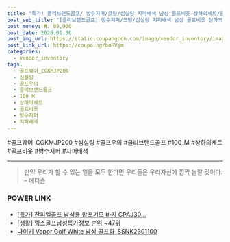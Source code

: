 ```yaml
--- 
title: "특가! 클리브랜드골프/ 방수지퍼/코팅/심실링 지퍼배색 남성 골프비옷 상하의세트/골프우의/골프웨어..." 
post_sub_title: "[클리브랜드골프] 방수지퍼/코팅/심실링 지퍼배색 남성 골프비옷 상하의세트/골프우의/골프웨어_CGKMJP200, 100_M" 
post_money: ₩. 89,900 
post_date: 2020.01.30 
post_img_url: https://static.coupangcdn.com/image/vendor_inventory/images/2018/03/09/13/5/6863f76d-3bc7-429a-8623-074231faad63.jpg 
post_link_url: https://coupa.ng/bnHVjm 
categories: 
  - vendor_inventory 
tags: 
  - 골프웨어_CGKMJP200 
  - 심실링 
  - 골프우의 
  - 클리브랜드골프 
  - 100_M 
  - 상하의세트 
  - 골프비옷 
  - 방수지퍼 
  - 지퍼배색 
--- 
```

  #골프웨어_CGKMJP200 #심실링 #골프우의 #클리브랜드골프 #100_M #상하의세트 #골프비옷 #방수지퍼 #지퍼배색 
<hr> 

> 만약 우리가 할 수 있는 일을 모두 한다면 우리들은 우리자신에 깜짝 놀랄 것이다. – 에디슨 


### POWER LINK

* <a href="https://blog.naver.com/sakai111/221785870803" target="_blank">[특가] 잔피엘골프 남성용 합포기모 바지 CPAJ30...</a>
* <a href="https://blog.naver.com/sakai111/221772390623" target="_blank"> [생활] 링스골프남성특가정보 순위 ~47위</a>
* <a href="https://blog.naver.com/sakai111/221780815837" target="_blank">나이키 Vapor Golf White 남성 골프화_SSNK2301100</a>
